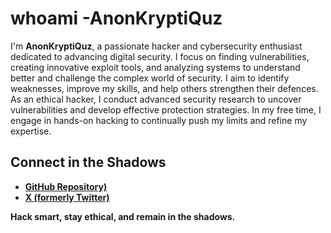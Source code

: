 # whoami -AnonKryptiQuz

I'm **AnonKryptiQuz**, a passionate hacker and cybersecurity enthusiast dedicated to advancing digital security. I focus on finding vulnerabilities, creating innovative exploit tools, and analyzing systems to understand better and challenge the complex world of security. I aim to identify weaknesses, improve my skills, and help others strengthen their defences. As an ethical hacker, I conduct advanced security research to uncover vulnerabilities and develop effective protection strategies. In my free time, I engage in hands-on hacking to continually push my limits and refine my expertise.

## Connect in the Shadows
- **[GitHub Repository)](https://github.com/AnonKryptiQuz)**
- **[X (formerly Twitter)](https://x.com/AnonKryptiQuz)**

**Hack smart, stay ethical, and remain in the shadows.**
